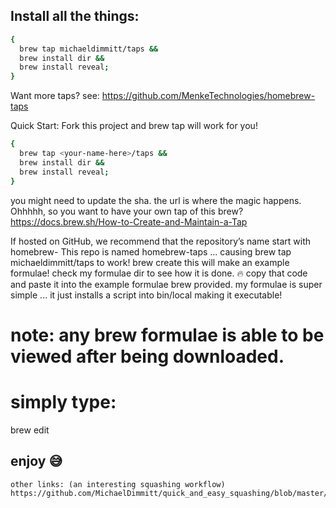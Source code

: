 ## Install all the things:
```bash
{
  brew tap michaeldimmitt/taps && 
  brew install dir && 
  brew install reveal;
}
```
Want more taps? see:
https://github.com/MenkeTechnologies/homebrew-taps

Quick Start:
Fork this project and brew tap will work for you!
```bash
{
  brew tap <your-name-here>/taps &&
  brew install dir &&
  brew install reveal;
}
```
you might need to update the sha.
the url is where the magic happens.
Ohhhhh, so you want to have your own tap of this brew?
https://docs.brew.sh/How-to-Create-and-Maintain-a-Tap

If hosted on GitHub, we recommend that the repository’s name start with homebrew-
This repo is named homebrew-taps ... causing brew tap michaeldimmitt/taps to work!
brew create <name of your package> this will make an example formulae!
check my formulae dir to see how it is done. 🔥
copy that code and paste it into the example formulae brew provided.
my formulae is super simple ... it just installs a script into bin/local making it executable!
# note: any brew formulae is able to be viewed after being downloaded.
# simply type:
 brew edit <brew name>

## enjoy 😅
```
other links: (an interesting squashing workflow)
https://github.com/MichaelDimmitt/quick_and_easy_squashing/blob/master/README.md
